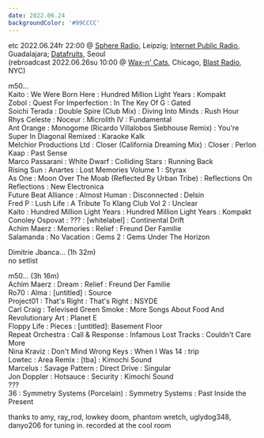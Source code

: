 ```yaml
---
date: 2022.06.24
backgroundColor: '#99CCCC'
---
```


etc 2022.06.24fr 22:00 @ [Sphere Radio](http://www.sphere-radio.net/), Leipzig; [Internet Public Radio](http://www.internetpublicradio.live/), Guadalajara; [Datafruits](http://www.datafruits.fm/), Seoul  
(rebroadcast 2022.06.26su 10:00 @ [Wax-n' Cats](http://www.twitch.tv/waxncats), Chicago, [Blast Radio](https://blastradio.com/kimochisound), NYC)  

m50...  
Kaito : We Were Born Here : Hundred Million Light Years : Kompakt  
Zobol : Quest For Imperfection : In The Key Of G : Gated  
Soichi Terada : Double Spire (Club Mix) : Diving Into Minds : Rush Hour  
Rhys Celeste : Noceur : Microlith IV : Fundamental  
Ant Orange : Monogome (Ricardo Villalobos Siebhouse Remix) : You're Super In Diagonal Remixed : Karaoke Kalk  
Melchior Productions Ltd : Closer (California Dreaming Mix) : Closer : Perlon  
Kaap : Past Sense  
Marco Passarani : White Dwarf : Colliding Stars : Running Back  
Rising Sun : Anartes : Lost Memories Volume 1 : Styrax  
As One : Moon Over The Moab (Reflected By Urban Tribe) : Reflections On Reflections : New Electronica  
Future Beat Alliance : Almost Human : Disconnected : Delsin  
Fred P : Lush Life : A Tribute To Klang Club Vol 2 : Unclear  
Kaito : Hundred Million Light Years : Hundred Million Light Years : Kompakt  
Conoley Ospovat : ??? : \[whitelabel\] : Continental Drift  
Achim Maerz : Memories : Relief : Freund Der Familie  
Salamanda : No Vacation : Gems 2 : Gems Under The Horizon  

Dimitrie Jbanca... (1h 32m)  
no setlist  

m50... (3h 16m)  
Achim Maerz : Dream : Relief : Freund Der Familie  
Ro70 : Alma : \[untitled\] : Source  
Project01 : That's Right : That's Right : NSYDE  
Carl Craig : Televised Green Smoke : More Songs About Food And Revolutionary Art : Planet E  
Floppy Life : Pieces : \[untitled\]: Basement Floor  
Repeat Orchestra : Call & Response : Infamous Lost Tracks : Couldn't Care More  
Nina Kraviz : Don't Mind Wrong Keys : When I Was 14 : trip  
Lowtec : Area Remix : \[tba\] : Kimochi Sound  
Marcelus : Savage Pattern : Direct Drive : Singular  
Jon Doppler : Hotsauce : Security : Kimochi Sound  
???  
36 : Symmetry Systems (Porcelain) : Symmetry Systems : Past Inside the Present  

thanks to amy, ray\_rod, lowkey doom, phantom wretch, uglydog348, danyo206 for tuning in. recorded at the cool room